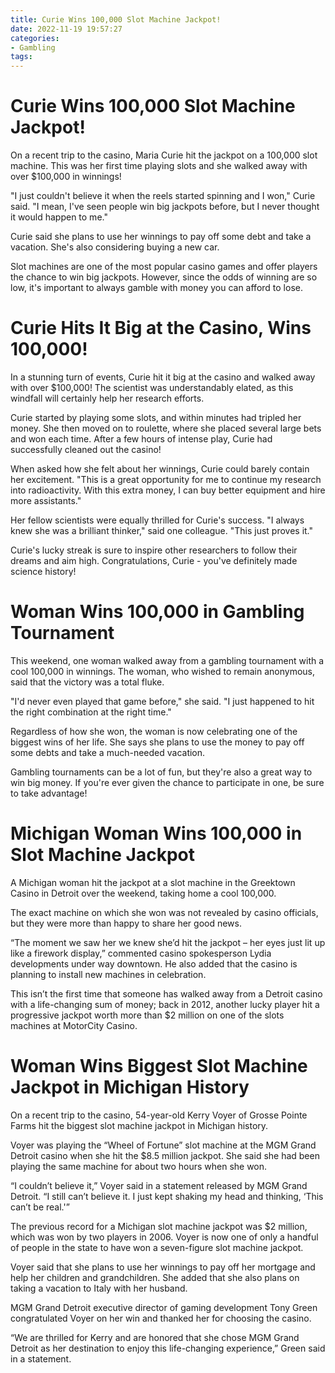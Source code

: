 ```yaml
---
title: Curie Wins 100,000 Slot Machine Jackpot!
date: 2022-11-19 19:57:27
categories:
- Gambling
tags:
---
```



#  Curie Wins 100,000 Slot Machine Jackpot!

On a recent trip to the casino, Maria Curie hit the jackpot on a 100,000 slot machine. This was her first time playing slots and she walked away with over $100,000 in winnings!

"I just couldn't believe it when the reels started spinning and I won," Curie said. "I mean, I've seen people win big jackpots before, but I never thought it would happen to me."

 Curie said she plans to use her winnings to pay off some debt and take a vacation. She's also considering buying a new car.

Slot machines are one of the most popular casino games and offer players the chance to win big jackpots. However, since the odds of winning are so low, it's important to always gamble with money you can afford to lose.

#  Curie Hits It Big at the Casino, Wins 100,000!

In a stunning turn of events, Curie hit it big at the casino and walked away with over $100,000! The scientist was understandably elated, as this windfall will certainly help her research efforts.

Curie started by playing some slots, and within minutes had tripled her money. She then moved on to roulette, where she placed several large bets and won each time. After a few hours of intense play, Curie had successfully cleaned out the casino!

When asked how she felt about her winnings, Curie could barely contain her excitement. "This is a great opportunity for me to continue my research into radioactivity. With this extra money, I can buy better equipment and hire more assistants."

Her fellow scientists were equally thrilled for Curie's success. "I always knew she was a brilliant thinker," said one colleague. "This just proves it."

Curie's lucky streak is sure to inspire other researchers to follow their dreams and aim high. Congratulations, Curie - you've definitely made science history!

#  Woman Wins 100,000 in Gambling Tournament

This weekend, one woman walked away from a gambling tournament with a cool 100,000 in winnings. The woman, who wished to remain anonymous, said that the victory was a total fluke.

"I'd never even played that game before," she said. "I just happened to hit the right combination at the right time."

Regardless of how she won, the woman is now celebrating one of the biggest wins of her life. She says she plans to use the money to pay off some debts and take a much-needed vacation.

Gambling tournaments can be a lot of fun, but they're also a great way to win big money. If you're ever given the chance to participate in one, be sure to take advantage!

#  Michigan Woman Wins 100,000 in Slot Machine Jackpot

A Michigan woman hit the jackpot at a slot machine in the Greektown Casino in Detroit over the weekend, taking home a cool 100,000.

The exact machine on which she won was not revealed by casino officials, but they were more than happy to share her good news.

“The moment we saw her we knew she’d hit the jackpot – her eyes just lit up like a firework display,” commented casino spokesperson Lydia developments under way downtown. He also added that the casino is planning to install new machines in celebration.

This isn’t the first time that someone has walked away from a Detroit casino with a life-changing sum of money; back in 2012, another lucky player hit a progressive jackpot worth more than $2 million on one of the slots machines at MotorCity Casino.

#  Woman Wins Biggest Slot Machine Jackpot in Michigan History

On a recent trip to the casino, 54-year-old Kerry Voyer of Grosse Pointe Farms hit the biggest slot machine jackpot in Michigan history.

Voyer was playing the “Wheel of Fortune” slot machine at the MGM Grand Detroit casino when she hit the $8.5 million jackpot. She said she had been playing the same machine for about two hours when she won.

“I couldn’t believe it,” Voyer said in a statement released by MGM Grand Detroit. “I still can’t believe it. I just kept shaking my head and thinking, ‘This can’t be real.'”

The previous record for a Michigan slot machine jackpot was $2 million, which was won by two players in 2006. Voyer is now one of only a handful of people in the state to have won a seven-figure slot machine jackpot.

Voyer said that she plans to use her winnings to pay off her mortgage and help her children and grandchildren. She added that she also plans on taking a vacation to Italy with her husband.

MGM Grand Detroit executive director of gaming development Tony Green congratulated Voyer on her win and thanked her for choosing the casino.

“We are thrilled for Kerry and are honored that she chose MGM Grand Detroit as her destination to enjoy this life-changing experience,” Green said in a statement.